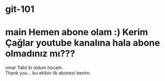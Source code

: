 # git-101
main
Hemen abone olam :)
Kerim Çağlar youtube kanalına hala abone olmadınız mı???
=======
omar
Tabii ki oldum hocam.<br>
Thank you...
bu ekibin ilk abonesi benim.
